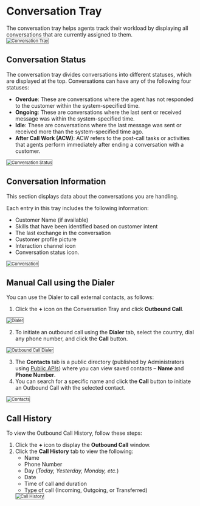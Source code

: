 # Conversation Tray

The conversation tray helps agents track their workload by displaying all conversations that are currently assigned to them.  
<img src="../images/conversation-tray.png" alt="Conversation Tray" title="Conversation Tray" style="border: 1px solid gray; zoom:80%;">

## Conversation Status

The conversation tray divides conversations into different statuses, which are displayed at the top. Conversations can have any of the following four statuses:

* **Overdue**: These are conversations where the agent has not responded to the customer within the system-specified time.
* **Ongoing**: These are conversations where the last sent or received message was within the system-specified time.
* **Idle**: These are conversations where the last message was sent or received more than the system-specified time ago.
* **After Call Work (ACW)**: ACW refers to the post-call tasks or activities that agents perform immediately after ending a conversation with a customer.  
<img src="../images/conversation-status.png" alt="Conversation Status" title="Conversation Status" style="border: 1px solid gray; zoom:80%;">

## Conversation Information

This section displays data about the conversations you are handling.

Each entry in this tray includes the following information:

* Customer Name (if available)
* Skills that have been identified based on customer intent
* The last exchange in the conversation
* Customer profile picture
* Interaction channel icon
* Conversation status icon.  
<img src="../images/conversation.png" alt="Conversation" title="Conversation" style="border: 1px solid gray; zoom:80%;">

## Manual Call using the Dialer

You can use the Dialer to call external contacts, as follows:

1. Click the **+** icon on the Conversation Tray and click **Outbound Call**.  
<img src="../images/dialer.png" alt="Dialer" title="Dialer" style="border: 1px solid gray; zoom:80%;">

2. To initiate an outbound call using the **Dialer** tab, select the country, dial any phone number, and click the **Call** button.  
<img src="../images/outbound-call-dialer.png" alt="Outbound Call Dialer" title="Outbound Call Dialer" style="border: 1px solid gray; zoom:80%;">

3. The **Contacts** tab is a public directory (published by Administrators using [Public APIs](../../apis/contact-center/contact-center-api-list.md#contacts-public-apis)) where you can view saved contacts – **Name** and **Phone Number**.
4. You can search for a specific name and click the **Call** button to initiate an Outbound Call with the selected contact.  
<img src="../images/contacts.png" alt="Contacts" title="Contacts" style="border: 1px solid gray; zoom:80%;">

## Call History

To view the Outbound Call History, follow these steps:

1. Click the **+** icon to display the **Outbound Call** window.
2. Click the **Call History** tab to view the following:
    * Name
    * Phone Number
    * Day (_Today, Yesterday, Monday, etc._)
    * Date
    * Time of call and duration
    * Type of call (Incoming, Outgoing, or Transferred)  
    <img src="../images/call-history.png" alt="Call History" title="Call History" style="border: 1px solid gray; zoom:80%;">